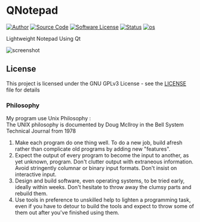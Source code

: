 # QNotepad

[![Author](http://img.shields.io/badge/author-Kuroyasha512-blue.svg)](https://gitlab.com/Kuroyasha512)
[![Source Code](http://img.shields.io/badge/source-Kuroyasha512/QNotepad-blue.svg)](https://gitlab.com/Kuroyasha512/QNotepad/tree/master/source)
[![Software License](https://img.shields.io/badge/license-GNU_GPLv3-brightgreen.svg)](https://gitlab.com/Kuroyasha512/QNotepad#license)
[![Status](https://img.shields.io/badge/Status-Development-red.svg)](https://gitlab.com/Kuroyasha512/QNotepad/edit/master/README.md)
[![os](https://img.shields.io/badge/os-GNU/Linux-red.svg)](https://www.gnu.org/gnu/linux-and-gnu.en.html)

Lightweight Notepad Using Qt  

![screenshot](https://gitlab.com/Kuroyasha512/QNotepad/raw/master/screenshot/Screenshot%20at%202019-04-04%2018-47-46.png?inline=false)

## License

This project is licensed under the GNU GPLv3 License - see the [LICENSE](https://gitlab.com/Kuroyasha512/keycode/blob/master/LICENSE) file for details

### Philosophy
My program use Unix Philosophy :  
The UNIX philosophy is documented by Doug McIlroy in the Bell System Technical Journal from 1978  
1. Make each program do one thing well. To do a new job, build afresh rather than complicate old programs by adding new "features".
2. Expect the output of every program to become the input to another, as yet unknown, program. Don't clutter output with extraneous information. Avoid stringently columnar or binary input formats. Don't insist on interactive input.
3. Design and build software, even operating systems, to be tried early, ideally within weeks. Don't hesitate to throw away the clumsy parts and rebuild them.
4. Use tools in preference to unskilled help to lighten a programming task, even if you have to detour to build the tools and expect to throw some of them out after you've finished using them.
